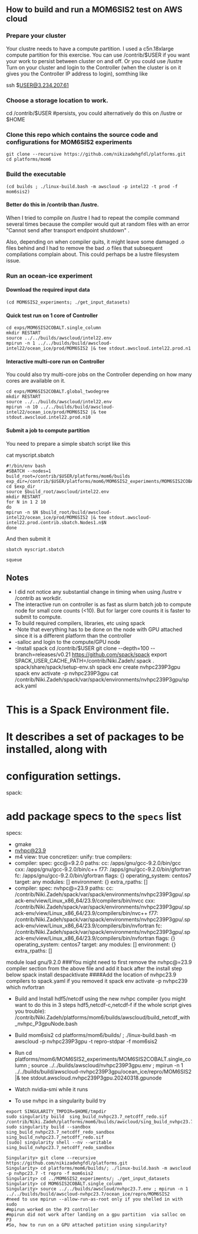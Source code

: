 ## How to build and run a MOM6SIS2 test on AWS cloud
### Prepare your cluster
Your clustre needs to have a compute partition. I used a c5n.18xlarge compute partition for this exercise.
You can use /contrib/$USER if you want your work to persist between cluster on and off.
Or you could use /lustre 
Turn on your cluster and login to the Controller (when the cluster is on it gives you the Controller IP address to login), somthing like

ssh $USER@3.234.207.61

### Choose a storage location to work. 

cd /contrib/$USER   #persists, you could alternatively do this on /lustre or $HOME

### Clone this repo which contains the source code and configurations for MOM6SIS2 experiments
```
git clone --recursive https://github.com/nikizadehgfdl/platforms.git
cd platforms/mom6
```
### Build the executable
```
(cd builds ; ./linux-build.bash -m awscloud -p intel22 -t prod -f mom6sis2)
```
#### Better do this in /contrib than /lustre. 

When I tried to compile on /lustre I had to repeat the compile command several times because the compiler would quit at random files with an error "Cannot send after transport endpoint shutdown" . 

Also, depending on when compiler quits, it might leave some damaged .o files behind and I had to remove the bad .o files that subsequent compilations complain about. This could perhaps be a lustre filesystem issue.

### Run an ocean-ice experiment

#### Download the required input data 
```
(cd MOM6SIS2_experiments; ./get_input_datasets)
```
#### Quick test run on 1 core of Controller
```
cd exps/MOM6SIS2COBALT.single_column
mkdir RESTART
source ../../builds/awscloud/intel22.env
mpirun -n 1 ../../builds/build/awscloud-intel22/ocean_ice/prod/MOM6SIS2 |& tee stdout.awscloud.intel22.prod.n1
```
#### Interactive multi-core run on Controller

You could also try multi-core jobs on the Controller depending on how many cores are available on it. 
```
cd exps/MOM6SIS2COBALT.global_twodegree
mkdir RESTART
source ../../builds/awscloud/intel22.env
mpirun -n 10 ../../builds/build/awscloud-intel22/ocean_ice/prod/MOM6SIS2 |& tee stdout.awscloud.intel22.prod.n10
```
#### Submit a job to compute partition

You need to prepare a simple sbatch script like this

cat myscript.sbatch 

```
#!/bin/env bash
#SBATCH --nodes=1
build_root=/contrib/$USER/platforms/mom6/builds
exp_dir=/contrib/$USER/platforms/mom6/MOM6SIS2_experiments/MOM6SIS2COBALT.global_twodegree/
cd $exp_dir
source $build_root/awscloud/intel22.env
mkdir RESTART
for N in 1 2 10
do
mpirun -n $N $build_root/build/awscloud-intel22/ocean_ice/prod/MOM6SIS2 |& tee stdout.awscloud-intel22.prod.contrib.sbatch.Nodes1.n$N
done
```
And then submit it
```
sbatch myscript.sbatch

squeue
```
## Notes
- I did not notice any substantial change in timing when using /lustre v /contrib as workdir.
- The interactive run on controller is as fast as slurm batch job to compute node for small core counts (<10). But for larger core counts it is faster to submit to compute.
- To build required compilers, libraries, etc using spack
- -Note that everything has to be done on the node with GPU attached since it is a different platform than the controller
- -salloc and login to the compute/GPU  node
- -Install spack
cd /contrib/$USER
git clone --depth=100 --branch=releases/v0.21 https://github.com/spack/spack
export SPACK_USER_CACHE_PATH=/contrib/Niki.Zadeh/.spack
. spack/share/spack/setup-env.sh
spack env create nvhpc239P3gpu
spack env activate -p nvhpc239P3gpu
cat /contrib/Niki.Zadeh/spack/var/spack/environments/nvhpc239P3gpu/spack.yaml
# This is a Spack Environment file.
#
# It describes a set of packages to be installed, along with
# configuration settings.
spack:
  # add package specs to the `specs` list
  specs:
  - gmake
  - nvhpc@23.9
  - m4
  view: true
  concretizer:
    unify: true
  compilers:
  - compiler:
      spec: gcc@=9.2.0
      paths:
        cc: /apps/gnu/gcc-9.2.0/bin/gcc
        cxx: /apps/gnu/gcc-9.2.0/bin/c++
        f77: /apps/gnu/gcc-9.2.0/bin/gfortran
        fc: /apps/gnu/gcc-9.2.0/bin/gfortran
      flags: {}
      operating_system: centos7
      target: any
      modules: []
      environment: {}
      extra_rpaths: []
  - compiler:
      spec: nvhpc@=23.9
      paths:
        cc:  /contrib/Niki.Zadeh/spack/var/spack/environments/nvhpc239P3gpu/.spack-env/view/Linux_x86_64/23.9/compilers/bin/nvcc
        cxx: /contrib/Niki.Zadeh/spack/var/spack/environments/nvhpc239P3gpu/.spack-env/view/Linux_x86_64/23.9/compilers/bin/nvc++
        f77: /contrib/Niki.Zadeh/spack/var/spack/environments/nvhpc239P3gpu/.spack-env/view/Linux_x86_64/23.9/compilers/bin/nvfortran
        fc:  /contrib/Niki.Zadeh/spack/var/spack/environments/nvhpc239P3gpu/.spack-env/view/Linux_x86_64/23.9/compilers/bin/nvfortran
      flags: {}
      operating_system: centos7
      target: any
      modules: []
      environment: {}
      extra_rpaths: []

module load gnu/9.2.0
###You might need to first remove the nvhpc@=23.9 compiler section from the above file and add it back after the install step below
spack install
despacktivate
####Add the location of nvhpc23.9 compilers to spack.yaml if you removed it
spack env activate -p nvhpc239
which nvfortran

- Build and Install hdf5/netcdf using the new nvhpc compiler (you might want to do this in 3 steps hdf5,netcdf-c,netcdf-f if the whole script gives you trouble):
/contrib/Niki.Zadeh/platforms/mom6/builds/awscloud/build_netcdf_with_nvhpc_P3gpuNode.bash

- Build mom6sis2
cd platforms/mom6/builds/ ; ./linux-build.bash -m awscloud  -p nvhpc239P3gpu -t repro-stdpar -f mom6sis2
- Run
cd platforms/mom6/MOM6SIS2_experiments/MOM6SIS2COBALT.single_column ; source ../../builds/awscloud/nvhpc239P3gpu.env ; mpirun -n 1 ../../builds/build/awscloud-nvhpc239P3gpu/ocean_ice/repro/MOM6SIS2  |& tee stdout.awscloud.nvhpc239P3gpu.20240318.gpunode
- Watch nvidia-smi while it runs


- To use nvhpc in a singularity build try  
```
export SINGULARITY_TMPDIR=$HOME/tmpdir
sudo singularity build  sing_build_nvhpc23.7_netcdff_redo.sif /contrib/Niki.Zadeh/platforms/mom6/builds/awscloud/sing_build_nvhpc23.7_netcdff_redo.def
sudo singularity build --sandbox sing_build_nvhpc23.7_netcdff_redo_sandbox sing_build_nvhpc23.7_netcdff_redo.sif
[sudo] singularity shell --nv --writable sing_build_nvhpc23.7_netcdff_redo_sandbox

Singularity> git clone --recursive https://github.com/nikizadehgfdl/platforms.git
Singularity> cd platforms/mom6/builds/; ./linux-build.bash -m awscloud -p nvhpc23.7 -t repro -f mom6sis2
Singularity> cd ../MOM6SIS2_experiments/; ./get_input_datasets
Singularity> cd MOM6SIS2COBALT.single_column
Singularity> source ../../builds/awscloud/nvhpc23.7.env ; mpirun -n 1 ../../builds/build/awscloud-nvhpc23.7/ocean_ice/repro/MOM6SIS2
#need to use mpirun --allow-run-as-root only if you shelled in with sudo
#mpirun worked on the P3 controller
#mpirun did not work after landing on a gpu partition  via salloc on P3
#So, how to run on a GPU attached patition using singularity?
```
